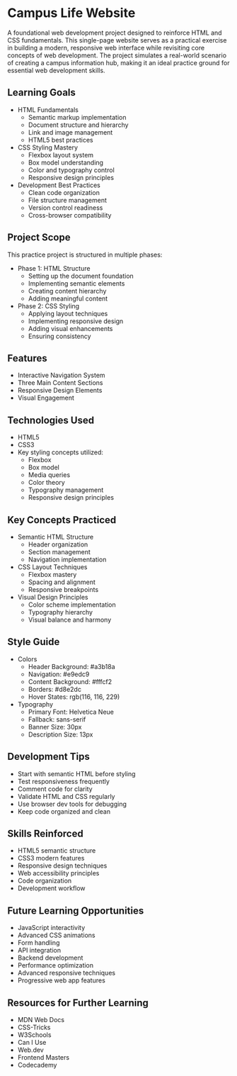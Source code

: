 # Campus Life Website
A foundational web development project designed to reinforce HTML and CSS fundamentals. This single-page website serves as a practical exercise in building a modern, responsive web interface while revisiting core concepts of web development. The project simulates a real-world scenario of creating a campus information hub, making it an ideal practice ground for essential web development skills.

## Learning Goals
* HTML Fundamentals
   * Semantic markup implementation
   * Document structure and hierarchy
   * Link and image management
   * HTML5 best practices
* CSS Styling Mastery
   * Flexbox layout system
   * Box model understanding
   * Color and typography control
   * Responsive design principles
* Development Best Practices
   * Clean code organization
   * File structure management
   * Version control readiness
   * Cross-browser compatibility

## Project Scope
This practice project is structured in multiple phases:
* Phase 1: HTML Structure
   * Setting up the document foundation
   * Implementing semantic elements
   * Creating content hierarchy
   * Adding meaningful content
* Phase 2: CSS Styling
   * Applying layout techniques
   * Implementing responsive design
   * Adding visual enhancements
   * Ensuring consistency

## Features
* Interactive Navigation System
* Three Main Content Sections
* Responsive Design Elements
* Visual Engagement

## Technologies Used
* HTML5
* CSS3
* Key styling concepts utilized:
   * Flexbox
   * Box model
   * Media queries
   * Color theory
   * Typography management
   * Responsive design principles

## Key Concepts Practiced
* Semantic HTML Structure
   * Header organization
   * Section management
   * Navigation implementation
* CSS Layout Techniques
   * Flexbox mastery
   * Spacing and alignment
   * Responsive breakpoints
* Visual Design Principles
   * Color scheme implementation
   * Typography hierarchy
   * Visual balance and harmony

## Style Guide
* Colors
   * Header Background: #a3b18a
   * Navigation: #e9edc9
   * Content Background: #fffcf2
   * Borders: #d8e2dc
   * Hover States: rgb(116, 116, 229)
* Typography
   * Primary Font: Helvetica Neue
   * Fallback: sans-serif
   * Banner Size: 30px
   * Description Size: 13px

## Development Tips
* Start with semantic HTML before styling
* Test responsiveness frequently
* Comment code for clarity
* Validate HTML and CSS regularly
* Use browser dev tools for debugging
* Keep code organized and clean

## Skills Reinforced
* HTML5 semantic structure
* CSS3 modern features
* Responsive design techniques
* Web accessibility principles
* Code organization
* Development workflow

## Future Learning Opportunities
* JavaScript interactivity
* Advanced CSS animations
* Form handling
* API integration
* Backend development
* Performance optimization
* Advanced responsive techniques
* Progressive web app features

## Resources for Further Learning
* MDN Web Docs
* CSS-Tricks
* W3Schools
* Can I Use
* Web.dev
* Frontend Masters
* Codecademy